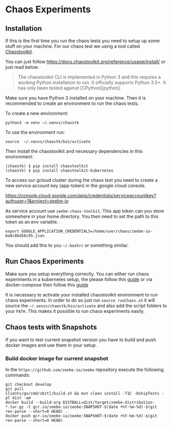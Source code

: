 # Chaos Experiments
        
## Installation

If this is the first time you run the chaos tests you need to setup up some stuff on your machine.
For our chaos test we using a tool called [Chaostoolkit](https://github.com/chaostoolkit/chaostoolkit).

You can just follow https://docs.chaostoolkit.org/reference/usage/install/ or just read below.

> The chaostoolkit CLI is implemented in Python 3 and this requires a working Python installation to run. It officially supports Python 3.5+. It has only been tested against [CPython][python].

Make sure you have Python 3 installed on your machine. Then it is recommended to create an environment to run the chaos tests.

To create a new environment:
```
python3 -m venv ~/.venvs/chaostk
```

To use the environment run:
```
source  ~/.venvs/chaostk/bin/activate
```

Then install the chaostoolkit and necessary dependencies in this environment:

```
(chaostk) $ pip install chaostoolkit
(chaostk) $ pip install chaostoolkit-kubernetes
```

To access our gcloud cluster during the chaos test you need to create a new service account key (app-token) in the google cloud console.

https://console.cloud.google.com/apis/credentials/serviceaccountkey?authuser=1&project=zeebe-io

As service account use `zeebe-chaos-toolkit`.
This app token can you store somewhere in your home directory. You then need to set the path to this token as an env variable.

```
export GOOGLE_APPLICATION_CREDENTIALS=/home/user/chaos/zeebe-io-6a9c86d58c95.json
```

You should add this to you `~/.bashrc` or something similar.

## Run Chaos Experiments

Make sure you setup everything correctly. You can either run chaos experiments in a kubernetes setup, the please follow this [guide](kubernetes/README.md) or
via docker-compose then follow this [guide](docker-compose/README.md)

It is necessary to activate your installed chaostoolkit environment to run chaos experiments.
In order to do so just run `source runChaos.sh` it will source the `~/.venvs/chaostk/bin/activate` and also add the 
script folders to your `PATH`. This makes it possible to run chaos experiments easily.

## Chaos tests with Snapshots

If you want to test current snapshot version you have to build and push docker images and use them in your setup.

### Build docker image for current snapshot

In the `https://github.com/zeebe-io/zeebe` repository execute the following
commands:

```
git checkout develop
git pull
clients/go/cmd/zbctl/build.sh && mvn clean install -T1C -DskipTests -pl dist -am
docker build --build-arg DISTBALL=dist/target/zeebe-distribution-*.tar.gz -t gcr.io/zeebe-io/zeebe:SNAPSHOT-$(date +%Y-%m-%d)-$(git rev-parse --short=8 HEAD) .
docker push gcr.io/zeebe-io/zeebe:SNAPSHOT-$(date +%Y-%m-%d)-$(git rev-parse --short=8 HEAD)
```


